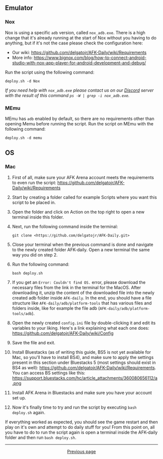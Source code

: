 ## Emulator

### Nox

Nox is using a specific `adb` version, called `nox_adb.exe`. There is a high change that it's already running at the start of Nox without you having to do anything, but if it's not the case please check the configuration here:

- Our wiki: <https://github.com/delgatojr/AFK-Daily/wiki/Requirements>
- More info: <https://www.bignox.com/blog/how-to-connect-android-studio-with-nox-app-player-for-android-development-and-debug/>

Run the script using the following command:

```console
deploy.sh -d Nox
```

*If you need help with `nox_adb.exe` please contact us on our [Discord](https://discord.gg/Fq2cfqjp8D) server with the result of this command `ps -W | grep -i nox_adb.exe`.*

### MEmu

MEmu has `adb` enabled by default, so there are no requirements other than opening Memu before running the script. Run the script on MEmu with the following command:

```console
deploy.sh -d memu
```

## OS

### Mac

1. First of all, make sure your AFK Arena account meets the requirements to even run the script: <https://github.com/delgatojr/AFK-Daily/wiki/Requirements>
2. Start by creating a folder called for example Scripts where you want this script to be placed in.
3. Open the folder and click on Action on the top right to open a new terminal inside this folder.
4. Next, run the following command inside the terminal:

    ```console
    git clone <https://github.com/delgatojr/AFK-Daily.git>
    ```

5. Close your terminal when the previous command is done and navigate to the newly created folder AFK-daily. Open a new terminal the same way you did on step 2.
6. Run the following command:

    ```console
    bash deploy.sh
    ```

7. If you get an `Error: Couldn't find OS.` error, please download the necessary files from the link in the terminal for the MacOS. After downloading it, unzip the content of the downloaded file into the newly created adb folder inside `AFK-daily`. In the end, you should have a file structure like `AFK-daily/adb/platform-tools` that has various files and folders inside, like for example the file adb (`AFK-daily/adb/platform-tools/adb`).
8. Open the newly created `config.ini` file by double-clicking it and edit its variables to your liking. Here's a link explaining what each one does: <https://github.com/delgatojr/AFK-Daily/wiki/Config>
9. Save the file and exit.
10. Install Bluestacks (as of writing this guide, BS5 is not yet available for Mac, so you'll have to install BS4), and make sure to apply the settings present in this section under Bluestacks 5 (most settings should exist in BS4 as well): <https://github.com/delgatojr/AFK-Daily/wiki/Requirements>. You can access BS settings like this: <https://support.bluestacks.com/hc/article_attachments/360080656112/a.png>
11. Install AFK Arena in Bluestacks and make sure you have your account set up.
12. Now it's finally time to try and run the script by executing `bash deploy.sh` again.

If everything worked as expected, you should see the game restart and then play on it's own and attempt to do daily stuff for you! From this point on, all you have to do to run the script again is open a terminal inside the AFK-daily folder and then run `bash deploy.sh`.

<hr>

<div align="center">
<a href="https://github.com/delgatojr/AFK-Daily/wiki/Usage">Previous page</a>
<!-- |
<a href="https://github.com/delgatojr/AFK-Daily/wiki/Tips">Next page</a> -->
</div>
